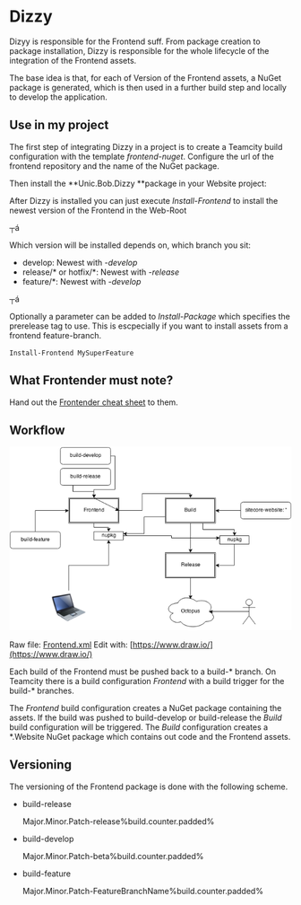 # Dizzy

Dizyy is responsible for the Frontend suff. From package creation to package installation, Dizzy is responsible for the whole lifecycle of the integration of the Frontend assets.

The base idea is that, for each of Version of the Frontend assets, a NuGet package is generated, which is then used in a further build step and locally to develop the application.

## Use in my project

The first step of integrating Dizzy in a project is to create a Teamcity build configuration with the template *frontend-nuget*. Configure the url of the frontend repository and the name of the NuGet package.

Then install the **Unic.Bob.Dizzy **package in your Website project:
<div class="code panel pdl" style="border-width: 1px;"><div class="codeContent panelContent pdl">
<script type="syntaxhighlighter" class="theme: Eclipse; brush: powershell; gutter: false"><![CDATA[Install-Package Unic.Bob.Dizzy]]></script>
</div></div>

After Dizzy is installed you can just execute *Install-Frontend* to install the newest version of the Frontend in the Web-Root
<div class="code panel pdl" style="border-width: 1px;"><div class="codeContent panelContent pdl">
<script type="syntaxhighlighter" class="theme: Eclipse; brush: powershell; gutter: false"><![CDATA[Install-Frontend]]></script>
</div></div>

┬á

Which version will be installed depends on, which branch you sit:

*   develop: Newest with *-develop*
*   release/\* or hotfix/\*: Newest with *-release*
*   feature/\*: Newest with *-develop*

┬á

Optionally a parameter can be added to *Install-Package* which specifies the prerelease tag to use. This is escpecially if you want to install assets from a frontend feature-branch.

	Install-Frontend MySuperFeature


## What Frontender must note?

Hand out the [Frontender cheat sheet](Cheatsheet.md) to them.

## Workflow

![Workflow](assets/Frontend.png)

Raw file: [Frontend.xml](assets/Frontend.xml)
Edit with: [https://www.draw.io/](https://www.draw.io/)

Each build of the Frontend must be pushed back to a build-* branch. On Teamcity there is a build configuration *Frontend* with a build trigger for the build-* branches.

The *Frontend* build configuration creates a NuGet package containing the assets. If the build was pushed to build-develop or build-release the *Build* build configuration will be triggered. The *Build* configuration creates a *.Website NuGet package which contains out code and the Frontend assets.

## Versioning

The versioning of the Frontend package is done with the following scheme.

* build-release
	

	Major.Minor.Patch-release%build.counter.padded%

*  build-develop


	Major.Minor.Patch-beta%build.counter.padded%

* build-feature

	
	Major.Minor.Patch-FeatureBranchName%build.counter.padded%
